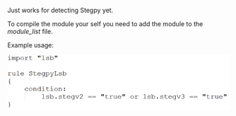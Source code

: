 Just works for detecting Stegpy yet.

To compile the module your self you need to add the module to the _module_list_ file.

Example usage:

![alt text](image.png)
